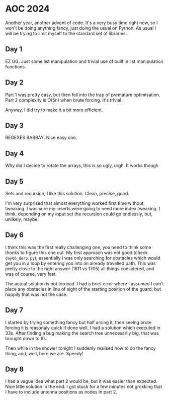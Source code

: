 # AOC 2024
Another year, another advent of code. It's a very busy time right now, so I won't be doing anything fancy, just doing the usual on Python. As usual I will be trying to limit myself to the standard set of libraries.

## Day 1
EZ GG. Just some list manipulation and trivial use of built in list manipulation functions.

## Day 2
Part 1 was pretty easy, but then fell into the trap of premature optimisation. Part 2 complexity is O(5n) when brute forcing. It's trivial.

Anyway, I did try to make it a bit more efficient.

## Day 3
REGEXES BABBAY. Nice easy one.

## Day 4
Why did I decide to rotate the arrays, this is so ugly, urgh. It works though

## Day 5
Sets and recursion, I like this solution. Clean, precise, good.

I'm very surprised that almost everything worked first time without tweaking. I was sure my inserts were going to need more index tweaking. I think, depending on my input set the recursion could go endlessly, but, unlikely, maybe.

## Day 6
I think this was the first really challenging one, you need to think some thonks to figure this one out. My first approach was not good (check `day06_derp.py`), essentially I was only searching for obstacles which would get you in a loop by entering you into an already travelled path. This was pretty close to the right answer (1611 vs 1705) all things considered, and was of course, very fast.

The actual solution is not too bad. I had a brief error where I assumed I can't place any obstacles in line of sight of the starting position of the guard, but happily that was not the case.

## Day 7
I started by trying something fancy but half arsing it, then seeing brute forcing it is reasonaly quick if done well, I had a solution which executed in 33s. After finding a bug making the search tree unnecesarily big, that was brought down to 8s.

Then while in the shower tonight I suddenly realised how to do the fancy thing, and, well, here we are. Speedy!

## Day 8
I had a vague idea what part 2 would be, but it was easier than expected. Nice little solution in the end. I got stuck for a few minutes not grokking that I have to include antenna positions as nodes in part 2.